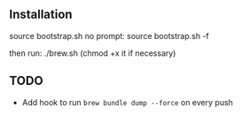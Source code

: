 ## Installation

source bootstrap.sh
no prompt: source bootstrap.sh -f

then run:
./brew.sh (chmod +x it if necessary)

## TODO

* Add hook to run `brew bundle dump --force` on every push
